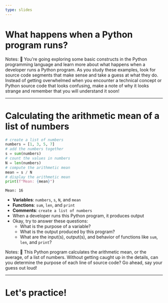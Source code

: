 ```yaml
---
type: slides
---
```


# What happens when a Python program runs?

Notes: 👏 You're going exploring some basic constructs in the Python programming
language and learn more about what happens when a developer runs a Python
program. As you study these examples, look for source code segments that make
sense and take a guess at what they do. Instead of getting overwhelmed when you
encounter a technical concept or Python source code that looks confusing, make a
note of why it looks strange and remember that you will understand it soon!

---

# Calculating the arithmetic mean of a list of numbers

```python
# create a list of numbers
numbers = [1, 3, 5, 7]
# add the numbers together
s = sum(numbers)
# count the values in numbers
N = len(numbers)
# compute the arithmetic mean
mean = s / N
# display the arithmetic mean
print(f"Mean: {mean}")
```

```out
Mean: 16
```

- **Variables**: `numbers`, `s`, `N`, and `mean`
- **Functions**: `sum`, `len`, and `print`
- **Comments**: `create a list of numbers`
- When a developer runs this Python program, it produces output
- Okay, try to answer these questions:
  - What is the purpose of a variable?
  - What is the output produced by this program?
  - What are the input(s), output(s), and behavior of functions like `sum`,
  `len`, and `print`?

Notes: 🤩 This Python program calculates the arithmetic mean, or the average, of
a list of numbers. Without getting caught up in the details, can you determine
the purpose of each line of source code? Go ahead, say your guess out loud!

---

# Let's practice!
